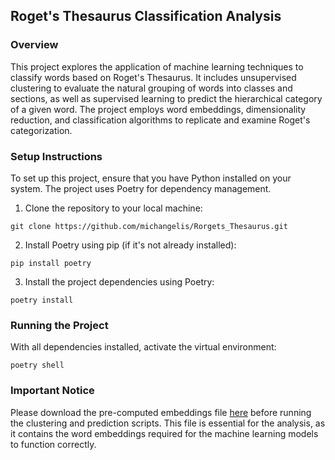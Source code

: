 ## Roget's Thesaurus Classification Analysis

### Overview
This project explores the application of machine learning techniques to classify words based on Roget's Thesaurus. It includes unsupervised clustering to evaluate the natural grouping of words into classes and sections, as well as supervised learning to predict the hierarchical category of a given word. The project employs word embeddings, dimensionality reduction, and classification algorithms to replicate and examine Roget's categorization.

### Setup Instructions

To set up this project, ensure that you have Python installed on your system. The project uses Poetry for dependency management.

1. Clone the repository to your local machine:

```
git clone https://github.com/michangelis/Rorgets_Thesaurus.git
```

2. Install Poetry using pip (if it's not already installed):

```
pip install poetry
```

3. Install the project dependencies using Poetry:

```
poetry install
```

### Running the Project

With all dependencies installed, activate the virtual environment:

```
poetry shell
```

### Important Notice
Please download the pre-computed embeddings file <a href="https://drive.google.com/drive/folders/1PM4JO7nDptahiYJIGhpO-ymdzaTe17mE?usp=sharing">here</a> before running the clustering and prediction scripts. This file is essential for the analysis, as it contains the word embeddings required for the machine learning models to function correctly.



